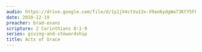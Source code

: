 ```yaml
---
audio: https://drive.google.com/file/d/1y1jX4ctVu13x-V9an6ydgWa73KtY5Fkj/view
date: 2010-12-19
preacher: brad-evans
scripture: 2 Corinthians 8:1-9
series: giving-and-stewardship
title: Acts of Grace
---
```

